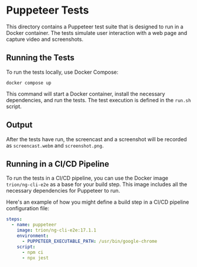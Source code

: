 # Puppeteer Tests

This directory contains a Puppeteer test suite that is designed to run in a Docker container.
The tests simulate user interaction with a web page and capture video and screenshots.

## Running the Tests

To run the tests locally, use Docker Compose:

```shell
docker compose up
```

This command will start a Docker container, install the necessary dependencies, and run the tests.
The test execution is defined in the `run.sh` script.  

## Output

After the tests have run, the screencast and a screenshot will be recorded as `screencast.webm` and `screenshot.png`.

## Running in a CI/CD Pipeline

To run the tests in a CI/CD pipeline, you can use the Docker image `trion/ng-cli-e2e` as a base for your build step. This image includes all the necessary dependencies for Puppeteer to run.

Here's an example of how you might define a build step in a CI/CD pipeline configuration file:

```yaml
steps:
  - name: puppeteer
    image: trion/ng-cli-e2e:17.1.1
    environment:
      - PUPPETEER_EXECUTABLE_PATH: /usr/bin/google-chrome
    script:
      - npm ci
      - npx jest
```